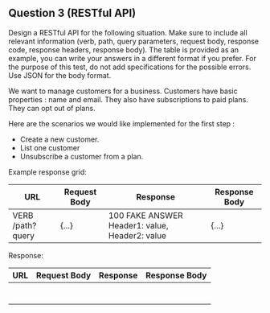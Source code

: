 ## Question 3 (RESTful API)

Design a RESTful API for the following situation. Make sure to include all relevant information (verb, path, query parameters, request body, response code, response headers, response body). The table is provided as an example, you can write your answers in a different format if you prefer. For the purpose of this test, do not add specifications for the possible errors. Use JSON for the body format.

We want to manage customers for a business. Customers have basic properties : name and email. They also have subscriptions to paid plans. They can opt out of plans.

Here are the scenarios we would like implemented for the first step : 

* Create a new customer.
* List one customer
* Unsubscribe a customer from a plan.


Example response grid:


| URL                              | Request Body                              | Response                                           | Response Body                                                         |
|----------------------------------|-------------------------------------------|----------------------------------------------------|-----------------------------------------------------------------------|
|          VERB /path?query        |{...}                                      | 100 FAKE ANSWER Header1: value, Header2: value     | {...}                                                                 |


Response:


| URL                              | Request Body                              | Response                                           | Response Body                                                         |
|----------------------------------|-------------------------------------------|----------------------------------------------------|-----------------------------------------------------------------------|
|                                  |                                           |                                                    |                                                                       |
|                                  |                                           |                                                    |                                                                       |
|                                  |                                           |                                                    |                                                                       |
|                                  |                                           |                                                    |                                                                       |
|                                  |                                           |                                                    |                                                                       |
|                                  |                                           |                                                    |                                                                       |
|                                  |                                           |                                                    |                                                                       |
